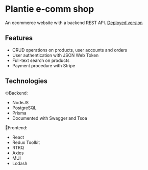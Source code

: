 # Plantie e-comm shop
An ecommerce website with a backend REST API.
[Deployed version](https://plantie.atonkopiy.com/)
## Features ##
* CRUD operations on products, user accounts and orders
* User authentication with JSON Web Token
* Full-text search on products
* Payment procedure with Stripe

## Technologies ##
⚙️Backend:
* NodeJS
* PostgreSQL
* Prisma
* Documented with Swagger and Tsoa

🎨Frontend:
* React
* Redux Toolkit
* RTKQ
* Axios
* MUI
* Lodash
